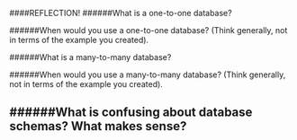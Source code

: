 

####REFLECTION!
######What is a one-to-one database?


######When would you use a one-to-one database? (Think generally, not in terms of the example you created).


######What is a many-to-many database?


######When would you use a many-to-many database? (Think generally, not in terms of the example you created).


######What is confusing about database schemas? What makes sense?
-
